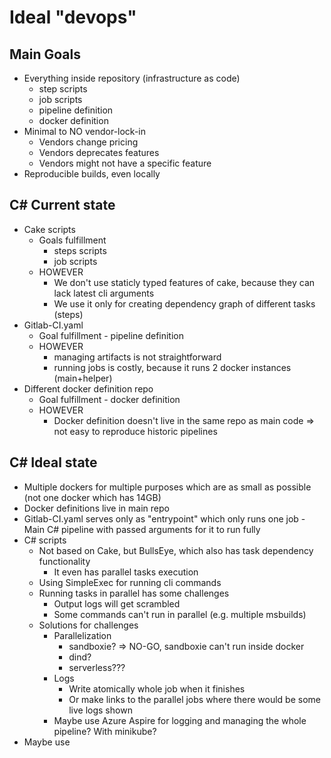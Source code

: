 # Ideal "devops"

## Main Goals
- Everything inside repository (infrastructure as code)
  - step scripts
  - job scripts
  - pipeline definition
  - docker definition
- Minimal to NO vendor-lock-in
  - Vendors change pricing
  - Vendors deprecates features
  - Vendors might not have a specific feature
- Reproducible builds, even locally

## C# Current state
- Cake scripts
  - Goals fulfillment
    - steps scripts
    - job scripts
  - HOWEVER
    - We don't use staticly typed features of cake, because they can lack latest cli arguments
    - We use it only for creating dependency graph of different tasks (steps)
- Gitlab-CI.yaml
  - Goal fulfillment - pipeline definition
  - HOWEVER
    - managing artifacts is not straightforward
    - running jobs is costly, because it runs 2 docker instances (main+helper)
- Different docker definition repo
  - Goal fulfillment - docker definition
  - HOWEVER
    - Docker definition doesn't live in the same repo as main code => not easy to reproduce historic pipelines
      
## C# Ideal state
- Multiple dockers for multiple purposes which are as small as possible (not one docker which has 14GB)
- Docker definitions live in main repo
- Gitlab-CI.yaml serves only as "entrypoint" which only runs one job - Main C# pipeline with passed arguments for it to run fully
- C# scripts
  - Not based on Cake, but BullsEye, which also has task dependency functionality
    - It even has parallel tasks execution
  - Using SimpleExec for running cli commands
  - Running tasks in parallel has some challenges
    - Output logs will get scrambled
    - Some commands can't run in parallel (e.g. multiple msbuilds)
  - Solutions for challenges
    - Parallelization
      - sandboxie? => NO-GO, sandboxie can't run inside docker
      - dind?
      - serverless???
    - Logs
      - Write atomically whole job when it finishes
      - Or make links to the parallel jobs where there would be some live logs shown
    - Maybe use Azure Aspire for logging and managing the whole pipeline? With minikube?
- Maybe use 